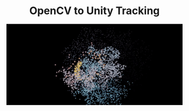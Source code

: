 <h1 align="center">OpenCV to Unity Tracking</h1>

<div align="center">
  <img src="https://github.com/ssambender/unityMotionTracking/blob/main/particleDemo.gif?raw=true">
</div>
